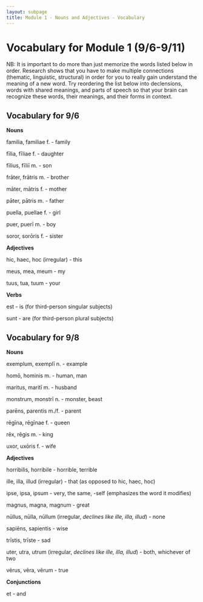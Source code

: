 ```yaml
---
layout: subpage
title: Module 1 - Nouns and Adjectives - Vocabulary
---
```


# Vocabulary for Module 1 (9/6-9/11)

NB: It is important to do more than just memorize the words listed below in order. Research shows that you have to make multiple connections (thematic, linguistic, structural) in order for you to really gain understand the meaning of a new word. Try reordering the list below into declensions, words with shared meanings, and parts of speech so that your brain can recognize these words, their meanings, and their forms in context.

## Vocabulary for 9/6

**Nouns**

familia, familiae f. - family

fīlia, fīliae f. - daughter

fīlius, fīliī m. - son

frāter, frātris m. - brother

māter, mātris f. - mother

pāter, pātris m. - father

puella, puellae f. - girl

puer, puerī m. - boy

soror, sorōris f. - sister

**Adjectives**

hic, haec, hoc (irregular) - this

meus, mea, meum - my

tuus, tua, tuum - your

**Verbs**

est - is (for third-person singular subjects)

sunt - are (for third-person plural subjects)

## Vocabulary for 9/8

**Nouns**

exemplum, exemplī n. - example

homō, hominis m. - human, man

maritus, maritī m. - husband

monstrum, monstrī n. - monster, beast

parēns, parentis m./f. - parent

rēgīna, rēgīnae f. - queen

rēx, rēgis m. - king

uxor, uxōris f. - wife

**Adjectives**

horribilis, horribile - horrible, terrible

ille, illa, illud (irregular) - that (as opposed to hic, haec, hoc)

ipse, ipsa, ipsum - very, the same, -self (emphasizes the word it modifies)

magnus, magna, magnum - great

nūllus, nūlla, nūllum (irregular, *declines like ille, illa, illud*) - none

sapiēns, sapientis - wise

trīstis, trīste - sad

uter, utra, utrum (irregular, *declines like ille, illa, illud*) - both, whichever of two

vērus, vēra, vērum - true

**Conjunctions**

et - and
